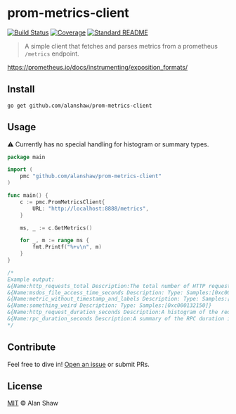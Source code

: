 # prom-metrics-client

[![Build Status](https://img.shields.io/travis/com/libp2p/hydra-booster/master?style=flat-square)](https://travis-ci.org/alanshaw/prom-metrics-client)
[![Coverage](https://img.shields.io/codecov/c/github/alanshaw/prom-metrics-client?style=flat-square)](https://codecov.io/gh/alanshaw/prom-metrics-client)
[![Standard README](https://img.shields.io/badge/readme%20style-standard-brightgreen.svg?style=flat-square)](https://github.com/RichardLitt/standard-readme)

> A simple client that fetches and parses metrics from a prometheus `/metrics` endpoint.

https://prometheus.io/docs/instrumenting/exposition_formats/

## Install

```console
go get github.com/alanshaw/prom-metrics-client
```

## Usage

⚠️ Currently has no special handling for histogram or summary types.

```go
package main

import (
	pmc "github.com/alanshaw/prom-metrics-client"
)

func main() {
	c := pmc.PromMetricsClient{
		URL: "http://localhost:8888/metrics",
	}

	ms, _ := c.GetMetrics()

	for _, m := range ms {
		fmt.Printf("%+v\n", m)
	}
}

/*
Example output:
&{Name:http_requests_total Description:The total number of HTTP requests. Type:counter Samples:[0xc000132090 0xc0001320c0]}
&{Name:msdos_file_access_time_seconds Description: Type: Samples:[0xc0001320f0]}
&{Name:metric_without_timestamp_and_labels Description: Type: Samples:[0xc000132120]}
&{Name:something_weird Description: Type: Samples:[0xc000132150]}
&{Name:http_request_duration_seconds Description:A histogram of the request duration. Type:histogram Samples:[0xc000132180 0xc0001321b0 0xc0001321e0 0xc000132210 0xc000132240 0xc000132270 0xc0001322a0 0xc0001322d0]}
&{Name:rpc_duration_seconds Description:A summary of the RPC duration in seconds. Type:summary Samples:[0xc000132300 0xc000132330 0xc000132360 0xc000132390 0xc0001323c0 0xc0001323f0 0xc000132420]}
*/
```

## Contribute

Feel free to dive in! [Open an issue](https://github.com/alanshaw/prom-metrics-client/issues/new) or submit PRs.

## License

[MIT](LICENSE) © Alan Shaw
